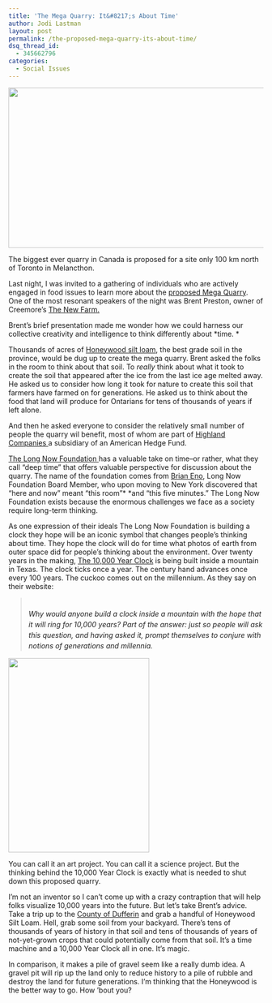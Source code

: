 ```yaml
---
title: 'The Mega Quarry: It&#8217;s About Time'
author: Jodi Lastman
layout: post
permalink: /the-proposed-mega-quarry-its-about-time/
dsq_thread_id:
  - 345662796
categories:
  - Social Issues
---
```

<p style="text-align: center;">
  <a rel="attachment wp-att-6058" href="http://hypenotic.com/meaning-fulmarketing/6002/the-proposed-mega-quarry-its-about-time/attachment/screen-shot-2011-06-30-at-10-38-22-pm"><img class="aligncenter size-full wp-image-6058" title="Screen shot 2011-06-30 at 10.38.22 PM" src="http://hypenotic.com/wordpress/wp-content/uploads/2011/06/Screen-shot-2011-06-30-at-10.38.22-PM.png" alt="" width="555" height="316" /></a>
</p>

The biggest ever quarry in Canada is proposed for a site only 100 km north of Toronto in Melancthon.

Last night, I was invited to a gathering of individuals who are actively engaged in food issues to learn more about the [proposed Mega Quarry][1]. One of the most resonant speakers of the night was Brent Preston, owner of Creemore&#8217;s [The New Farm.][2]

Brent&#8217;s brief presentation made me wonder how we could harness our collective creativity and intelligence to think differently about *time. *

Thousands of acres of [Honeywood silt loam][3], the best grade soil in the province, would be dug up to create the mega quarry. Brent asked the folks in the room to think about that soil. To *really* think about what it took to create the soil that appeared after the ice from the last ice age melted away. He asked us to consider how long it took for nature to create this soil that farmers have farmed on for generations. He asked us to think about the food that land will produce for Ontarians for tens of thousands of years if left alone.

And then he asked everyone to consider the relatively small number of people the quarry wil benefit, most of whom are part of [Highland Companies ][4]a subsidiary of an American Hedge Fund.

[The Long Now Foundation ][5]has a valuable take on time&#8211;or rather, what they call &#8220;deep time&#8221; that offers valuable perspective for discussion about the quarry. The name of the foundation comes from [Brian Eno][6], Long Now Foundation Board Member, who upon moving to New York discovered that &#8220;here and now&#8221; meant &#8220;this room&#8221;* *and &#8220;this five minutes.&#8221; The Long Now Foundation exists because the enormous challenges we face as a society require long-term thinking.

As one expression of their ideals The Long Now Foundation is building a clock they hope will be an iconic symbol that changes people&#8217;s thinking about time. They hope the clock will do for time what photos of earth from outer space did for people&#8217;s thinking about the environment. Over twenty years in the making, [The 10,000 Year Clock][7] is being built inside a mountain in Texas. The clock ticks once a year. The century hand advances once every 100 years. The cuckoo comes out on the millennium. As they say on their website:

> <span style="color: #222222; line-height: 21px; font-size: 14px; font-style: italic;"><br /> Why would anyone build a clock inside a mountain with the hope that it will ring for 10,000 years? Part of the answer: just so people will ask this question, and having asked it, prompt themselves to conjure with notions of generations and millennia.</span>

<a rel="attachment wp-att-6003" href="http://hypenotic.com/meaning-fulmarketing/6002/the-proposed-mega-quarry-its-about-time/attachment/screen-shot-2011-06-29-at-4-33-33-pm"><img class="aligncenter size-full wp-image-6003" title="Screen shot 2011-06-29 at 4.33.33 PM" src="http://hypenotic.com/wordpress/wp-content/uploads/2011/06/Screen-shot-2011-06-29-at-4.33.33-PM.png" alt="" width="278" height="383" /></a>

You can call it an art project. You can call it a science project. But the thinking behind the 10,000 Year Clock is exactly what is needed to shut down this proposed quarry.

I&#8217;m not an inventor so I can&#8217;t come up with a crazy contraption that will help folks visualize 10,000 years into the future. But let&#8217;s take Brent&#8217;s advice. Take a trip up to the [County of Dufferin][8] and grab a handful of Honeywood Silt Loam. Hell, grab some soil from your backyard. There&#8217;s tens of thousands of years of history in that soil and tens of thousands of years of not-yet-grown crops that could potentially come from that soil. It&#8217;s a time machine and a 10,000 Year Clock all in one. It&#8217;s magic.

In comparison, it makes a pile of gravel seem like a really dumb idea. A gravel pit will rip up the land only to reduce history to a pile of rubble and destroy the land for future generations. I&#8217;m thinking that the Honeywood is the better way to go. How &#8217;bout you?

 [1]: http://stopthemelancthonquarry.ca/
 [2]: http://www.thenewfarm.ca/
 [3]: http://www.canadians.org/activistblog/?tag=honeywood
 [4]: http://highlandcompanies.ca/index.php/site/
 [5]: http://longnow.org/about/
 [6]: http://longnow.org/people/board/prospect4/
 [7]: http://longnow.org/clock/
 [8]: http://www.ndact.com/NDACT/Welcome.html
